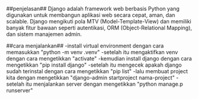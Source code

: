 ##penjelasan##
Django adalah framework web berbasis Python yang digunakan untuk membangun aplikasi web secara cepat, aman, dan scalable. Django mengikuti pola MTV (Model-Template-View) dan memiliki banyak fitur bawaan seperti autentikasi, ORM (Object-Relational Mapping), dan sistem manajemen admin.

##cara menjalankan##
-install virtual environment dengan cara memasukkan "python -m venv .venv"
-setelah itu mengaktifkan venv dengan cara mengetikkan "activate"
-kemudian install django dengan cara mengetikkan "pip install django"
-setelah itu mengecek apakah django sudah terinstal dengan cara mengetikkan "pip list"
-lalu membuat project kita dengan mengetikkan "django-admin startproject nama-project"
-setelah itu menjalankan server dengan mengetikkan "python manage.p runserver"
